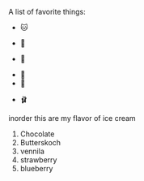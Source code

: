 A list of favorite things:
- 🐱
+ 💌
- 🐶
* 🍦
* 🍫
+ 🩰

inorder this are my flavor of ice cream
1. Chocolate
2. Butterskoch
3. vennila
4. strawberry
5. blueberry
